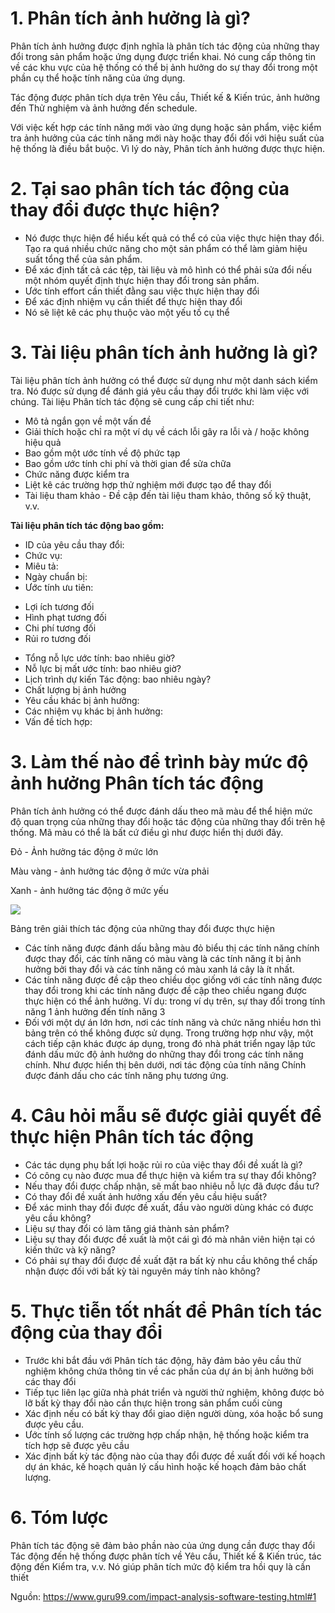 # 1. Phân tích ảnh hưởng là gì?

Phân tích ảnh hưởng được định nghĩa là phân tích tác động của những thay đổi trong sản phẩm hoặc ứng dụng được triển khai. Nó cung cấp thông tin về các khu vực của hệ thống có thể bị ảnh hưởng do sự thay đổi trong một phần cụ thể hoặc tính năng của ứng dụng.

Tác động được phân tích dựa trên Yêu cầu, Thiết kế & Kiến trúc, ảnh hưởng đến Thử nghiệm và ảnh hưởng đến schedule.

Với việc kết hợp các tính năng mới vào ứng dụng hoặc sản phẩm, việc kiểm tra ảnh hưởng của các tính năng mới này hoặc thay đổi đối với hiệu suất của hệ thống là điều bắt buộc. Vì lý do này, Phân tích ảnh hưởng được thực hiện.

# 2. Tại sao phân tích tác động của thay đổi được thực hiện?

- Nó được thực hiện để hiểu kết quả có thể có của việc thực hiện thay đổi. Tạo ra quá nhiều chức năng cho một sản phẩm có thể làm giảm hiệu suất tổng thể của sản phẩm.
- Để xác định tất cả các tệp, tài liệu và mô hình có thể phải sửa đổi nếu một nhóm quyết định thực hiện thay đổi trong sản phẩm.
- Ước tính effort cần thiết đằng sau việc thực hiện thay đổi
- Để xác định nhiệm vụ cần thiết để thực hiện thay đổi
- Nó sẽ liệt kê các phụ thuộc vào một yếu tố cụ thể

# 3. Tài liệu phân tích ảnh hưởng là gì?

Tài liệu phân tích ảnh hưởng có thể được sử dụng như một danh sách kiểm tra. Nó được sử dụng để đánh giá yêu cầu thay đổi trước khi làm việc với chúng. Tài liệu Phân tích tác động sẽ cung cấp chi tiết như:

- Mô tả ngắn gọn về một vấn đề
- Giải thích hoặc chỉ ra một ví dụ về cách lỗi gây ra lỗi và / hoặc không hiệu quả
- Bao gồm một ước tính về độ phức tạp
- Bao gồm ước tính chi phí và thời gian để sửa chữa
- Chức năng được kiểm tra
- Liệt kê các trường hợp thử nghiệm mới được tạo để thay đổi
- Tài liệu tham khảo - Đề cập đến tài liệu tham khảo, thông số kỹ thuật, v.v.

**Tài liệu phân tích tác động bao gồm:**

- ID của yêu cầu thay đổi:
- Chức vụ:
- Miêu tả:
- Ngày chuẩn bị:
- Ước tính ưu tiên:
+ Lợi ích tương đối
+ Hình phạt tương đối
+ Chi phí tương đối
+ Rủi ro tương đối
- Tổng nỗ lực ước tính: bao nhiêu giờ?
- Nỗ lực bị mất ước tính: bao nhiêu giờ?
- Lịch trình dự kiến Tác động: bao nhiêu ngày?
- Chất lượng bị ảnh hưởng
- Yêu cầu khác bị ảnh hưởng:
- Các nhiệm vụ khác bị ảnh hưởng:
- Vấn đề tích hợp:

# 3. Làm thế nào để trình bày mức độ ảnh hưởng Phân tích tác động

Phân tích ảnh hưởng có thể được đánh dấu theo mã màu để thể hiện mức độ quan trọng của những thay đổi hoặc tác động của những thay đổi trên hệ thống. Mã màu có thể là bất cứ điều gì như được hiển thị dưới đây.

Đỏ - Ảnh hưởng tác động ở mức lớn

Màu vàng -  ảnh hưởng tác động ở mức vừa phải

Xanh - ảnh hưởng tác động ở mức yếu 

![](https://images.viblo.asia/3fb12bd3-e6b8-4b6b-9516-8e8e1afe3ef1.png)

Bảng trên giải thích tác động của những thay đổi được thực hiện

- Các tính năng được đánh dấu bằng màu đỏ biểu thị các tính năng chính được thay đổi, các tính năng có màu vàng là các tính năng ít bị ảnh hưởng bởi thay đổi và các tính năng có màu xanh lá cây là ít nhất.
- Các tính năng được đề cập theo chiều dọc giống với các tính năng được thay đổi trong khi các tính năng được đề cập theo chiều ngang được thực hiện có thể ảnh hưởng. Ví dụ: trong ví dụ trên, sự thay đổi trong tính năng 1 ảnh hưởng đến tính năng 3
- Đối với một dự án lớn hơn, nơi các tính năng và chức năng nhiều hơn thì bảng trên có thể không được sử dụng. Trong trường hợp như vậy, một cách tiếp cận khác được áp dụng, trong đó nhà phát triển ngay lập tức đánh dấu mức độ ảnh hưởng do những thay đổi trong các tính năng chính. Như được hiển thị bên dưới, nơi tác động của tính năng Chính được đánh dấu cho các tính năng phụ tương ứng.

# 4. Câu hỏi mẫu sẽ được giải quyết để thực hiện Phân tích tác động

- Các tác dụng phụ bất lợi hoặc rủi ro của việc thay đổi đề xuất là gì?
- Có công cụ nào được mua để thực hiện và kiểm tra sự thay đổi không?
- Nếu thay đổi được chấp nhận, sẽ mất bao nhiêu nỗ lực đã được đầu tư?
- Có thay đổi đề xuất ảnh hưởng xấu đến yêu cầu hiệu suất?
- Để xác minh thay đổi được đề xuất, đầu vào người dùng khác có được yêu cầu không?
- Liệu sự thay đổi có làm tăng giá thành sản phẩm?
- Liệu sự thay đổi được đề xuất là một cái gì đó mà nhân viên hiện tại có kiến thức và kỹ năng?
- Có phải sự thay đổi được đề xuất đặt ra bất kỳ nhu cầu không thể chấp nhận được đối với bất kỳ tài nguyên máy tính nào không?

# 5. Thực tiễn tốt nhất để Phân tích tác động của thay đổi

- Trước khi bắt đầu với Phân tích tác động, hãy đảm bảo yêu cầu thử nghiệm không chứa thông tin về các phần của dự án bị ảnh hưởng bởi các thay đổi
- Tiếp tục liên lạc giữa nhà phát triển và người thử nghiệm, không được bỏ lỡ bất kỳ thay đổi nào cần thực hiện trong sản phẩm cuối cùng
- Xác định nếu có bất kỳ thay đổi giao diện người dùng, xóa hoặc bổ sung được yêu cầu.
- Ước tính số lượng các trường hợp chấp nhận, hệ thống hoặc kiểm tra tích hợp sẽ được yêu cầu
- Xác định bất kỳ tác động nào của thay đổi được đề xuất đối với kế hoạch dự án khác, kế hoạch quản lý cấu hình hoặc kế hoạch đảm bảo chất lượng.

# 6. Tóm lược

Phân tích tác động sẽ đảm bảo phần nào của ứng dụng cần được thay đổi
Tác động đến hệ thống được phân tích về Yêu cầu, Thiết kế & Kiến trúc, tác động đến Kiểm tra, v.v.
Nó giúp phân tích mức độ kiểm tra hồi quy là cần thiết

Nguồn: https://www.guru99.com/impact-analysis-software-testing.html#1